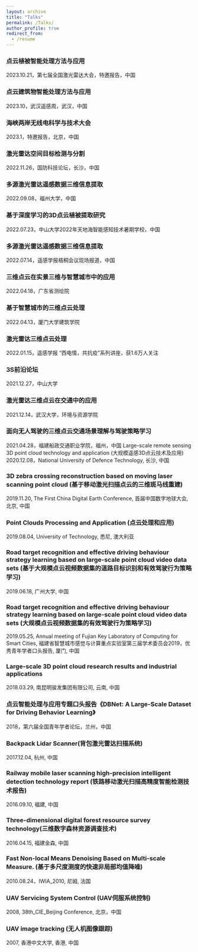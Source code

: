 ```yaml
---
layout: archive
title: "Talks"
permalink: /Talks/
author_profile: true
redirect_from:
  - /resume
---
```

<!--### 海峡两岸无线电科学与技术大会
2023.1，北京，中国
激光雷达空间目标检测与分割
2022.11.26，国防科技论坛，长沙，中国-->

### 点云植被智能处理方法与应用
2023.10.21，第七届全国激光雷达大会，特邀报告，中国
### 点云建筑物智能处理方法与应用
2023.10，武汉遥感周，武汉，中国
### 海峡两岸无线电科学与技术大会
2023.1，特邀报告，北京，中国
### 激光雷达空间目标检测与分割
2022.11.26，国防科技论坛，长沙，中国
### 多源激光雷达遥感数据三维信息提取
2022.09.08，福州大学，中国
### 基于深度学习的3D点云植被提取研究
2022.07.23，中山大学2022年天地海智能感知技术暑期学校，中国
### 多源激光雷达遥感数据三维信息提取
2022.07.14，遥感学报梧桐会议现场报道，中国
### 三维点云在实景三维与智慧城市中的应用
2022.04.18，广东省测绘院 
### 基于智慧城市的三维点云处理
2022.04.13，厦门大学建筑学院 
### 激光雷达三维点云处理
2022.01.15，遥感学报 “西电情，共抗疫”系列讲座，获1.6万人关注
### 3S前沿论坛
2021.12.27，中山大学
### 激光雷达三维点云在交通中的应用
2021.12.14，武汉大学，环境与资源学院
### 面向无人驾驶的三维点云交通场景理解与驾驶策略学习
2021.04.28，福建船政交通职业学院，福州，中国
Large-scale remote sensing 3D point cloud technology and application (大规模遥感3D点云技术及应用)
2020.12.08，National University of Defence Technology, 长沙, 中国
### 3D zebra crossing reconstruction based on moving laser scanning point cloud (基于移动激光扫描点云的三维斑马线重建)
2019.11.20, The First China Digital Earth Conference, 首届中国数字地球大会, 北京, 中国
### Point Clouds Processing and Application (点云处理和应用)
2019.08.04, University of Technology, 悉尼, 澳大利亚
### Road target recognition and effective driving behaviour strategy learning based on large-scale point cloud video data sets (基于大规模点云视频数据集的道路目标识别和有效驾驶行为策略学习)
2019.06.18, 广州大学, 中国
### Road target recognition and effective driving behaviour strategy learning based on large-scale point cloud video data sets (大规模点云视频数据集的有效驾驶行为策略学习)
2019.05.25, Annual meeting of Fujian Key Laboratory of Computing for Smart Cities, 福建省智慧城市感觉与计算重点实验室第三届学术委员会2019，优秀青年学者口头报告, 厦门, 中国
### Large-scale 3D point cloud research results and industrial applications
2018.03.29, 南昆明骏发集团有限公司, 云南, 中国
### 点云智能处理与应用专题口头报告《DBNet: A Large-Scale Dataset for Driving Behavior Learning》
2018，第六届全国青年学者论坛，兰州，中国
### Backpack Lidar Scanner(背包激光雷达扫描系统)
2017.12.04, 杭州, 中国
### Railway mobile laser scanning high-precision intelligent detection technology report (铁路移动激光扫描高精度智能检测技术报告)
2016.09.10, 福建, 中国
### Three-dimensional digital forest resource survey technology(三维数字森林资源调查技术)
2016.04.15, 福建金森, 中国
### Fast Non-local Means Denoising Based on Multi-scale Measure. (基于多尺度测度的快速非局部均值降噪)
2010.08.24，IWIA_2010, 尼姆, 法国
### UAV Servicing System Control (UAV伺服系统控制)
2008, 38th_CIE_Beijing Conference, 北京，中国
### UAV image tracking (无人机图像跟踪)
2007, 香港中文大学, 香港, 中国

<!--
|Data|Title|举办单位|地点|
| --------         | ------ | ------------------------------------------------------------ |------ |
| 2023.10.21         | 点云植被智能处理方法与应用 | 第七届全国激光雷达大会 |郑州，中国 |
| 2021.04.28         | 面向无人驾驶的三维点云交通场景理解与驾驶策略学习 | 福建船政交通职业学院 |福州，中国 |
| 2020.12.08         | Large-scale remote sensing 3D point cloud technology and application (大规模遥感3D点云技术及应用), |National University of Defence Technology |长沙, 中国 |
| 2019.11.20         | 3D zebra crossing reconstruction based on moving laser scanning point cloud (基于移动激光扫描点云的三维斑马线重建) | The First China Digital Earth Conference, 首届中国数字地球大会 |北京, 中国|
-->
